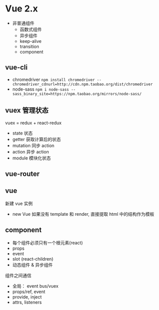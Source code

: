 # Vue 2.x

- 非普通组件
  - 函数式组件
  - 异步组件
  - keep-alive
  - transition
  - component
  
## vue-cli

- chromedriver `npm install chromedriver --chromedriver_cdnurl=http://cdn.npm.taobao.org/dist/chromedriver`
- node-sass `npm i node-sass --sass_binary_site=https://npm.taobao.org/mirrors/node-sass/`

## vuex 管理状态

vuex = redux + react-redux

- state 状态
- getter 获取计算后的状态
- mutation 同步 action
- action 异步 action
- module 模块化状态

## vue-router

## vue

新建 vue 实例

- new Vue 如果没有 template 和 render, 直接提取 html 中的结构作为模板

## component

- 每个组件必须只有一个根元素(react)
- props
- event
- slot (react-children)
- 动态组件 & 异步组件

组件之间通信

- 全局： event bus/vuex
- props/ref, event
- provide, inject
- attrs, listeners
